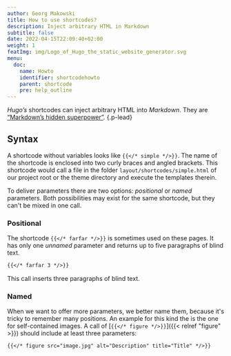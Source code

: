 ```yaml
---
author: Georg Makowski
title: How to use shortcodes?
description: Inject arbitrary HTML in Markdown
subtitle: false
date: 2022-04-15T22:09:40+02:00 
weight: 1
featImg: img/Logo_of_Hugo_the_static_website_generator.svg
menu:
  doc:
    name: Howto
    identifier: shortcodehowto
    parent: shortcode 
    pre: help_outline
---
```


_Hugo’s_ shortcodes can inject arbitrary HTML into _Markdown_. They are [“Markdown’s hidden superpower”](https://gohugo.io).
{.p-lead} <!--more-->

## Syntax

A shortcode without variables looks like `{{</* simple */>}}`. The name of the shortcode is enclosed into two curly braces and angled brackets. This shortcode would call a file in the folder `layout/shortcodes/simple.html` of our project root or the theme directory and execute the templates therein.

To deliver parameters there are two options: *positional* or *named* parameters. Both possibilities may exist for the same shortcode, but they can't be mixed in one call.

### Positional

The shortcode  `{{</* farfar */>}}` is sometimes used on these pages. It has only one *unnamed* parameter and returns up to five paragraphs of blind text.

```md {.left}
{{</* farfar 3 */>}}  
```

This call inserts three paragraphs of blind text.

### Named

When we want to offer more parameters, we better name them, because it's tricky to remember many positions. An example for this kind the is the one for self-contained images. A call of [`{{</* figure */>}}`]({{< relref "figure" >}}) should include at least three parameters:

```md
{{</* figure src="image.jpg" alt="Description" title="Title" */>}} 
```
